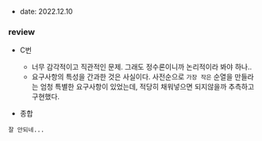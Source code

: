 - date: 2022.12.10

### review
- C번
  - 너무 감각적이고 직관적인 문제. 그래도 정수론이니까 논리적이라 봐야 하나..
  - 요구사항의 특성을 간과한 것은 사실이다. 사전순으로 `가장 작은` 순열을 만들라는 엄청 특별한 요구사항이 있었는데, 적당히 채워넣으면 되지않을까 추측하고 구현했다.


- 종합
```TEXT
잘 안되네...
```